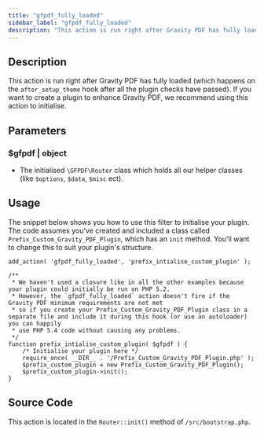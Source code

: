 ```yaml
---
title: "gfpdf_fully_loaded"
sidebar_label: "gfpdf_fully_loaded"
description: "This action is run right after Gravity PDF has fully loaded (which happens on the after_setup_theme hook)."
---
```


## Description 

This action is run right after Gravity PDF has fully loaded (which happens on the `after_setup_theme` hook after all the plugin checks have passed). If you want to create a plugin to enhance Gravity PDF, we recommend using this action to initialise. 

## Parameters 

### $gfpdf | object
*  The initialised `\GFPDF\Router` class which holds all our helper classes (like `$options`, `$data`, `$misc` ect). 

## Usage 

The snippet below shows you how to use this filter to initialise your plugin. The code assumes you've created and included a class called `Prefix_Custom_Gravity_PDF_Plugin`, which has an `init` method. You'll want to change this to suit your plugin's structure.

```
add_action( 'gfpdf_fully_loaded', 'prefix_intialise_custom_plugin' );

/**
 * We haven't used a closure like in all the other examples because your plugin could initially be run on PHP 5.2.
 * However, the `gfpdf_fully_loaded` action doesn't fire if the Gravity PDF minimum requirements are not met
 * so if you create your Prefix_Custom_Gravity_PDF_Plugin class in a separate file and include it during this hook (or use an autoloader) you can happily
 * use PHP 5.4 code without causing any problems.
 */
function prefix_intialise_custom_plugin( $gfpdf ) {
	/* Initialise your plugin here */
	require_once( __DIR__ . '/Prefix_Custom_Gravity_PDF_Plugin.php' );
	$prefix_custom_plugin = new Prefix_Custom_Gravity_PDF_Plugin();
	$prefix_custom_plugin->init();
}
```

## Source Code 

This action is located in the `Router::init()` method of `/src/bootstrap.php`.